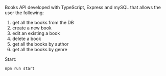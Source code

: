 Books API developed with TypeScript, Express and mySQL that allows the user the following:
1. get all the books from the DB
2. create a new book
3. edit an existing a book
4. delete a book
5. get all the books by author
6. get all the books by genre

Start:
```
npm run start
```
